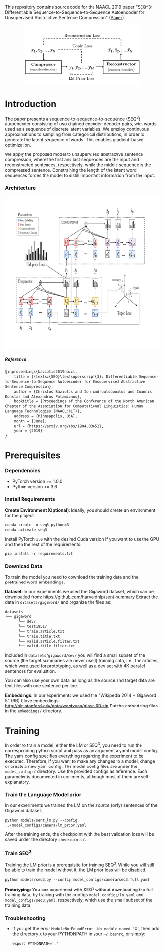 This repository contains source code for the ΝΑACL 2019 paper 
"SEQ^3: Differentiable Sequence-to-Sequence-to-Sequence Autoencoder 
for Unsupervised Abstractive Sentence Compression" 
([Paper](https://arxiv.org/abs/1904.03651)).

<p align="center">
  <img src="./seq3_overview.svg" height="200">
</p>

# Introduction
The paper presents a sequence-to-sequence-to-sequence (SEQ<sup>3</sup>)
autoencoder consisting of two chained encoder-decoder pairs, 
with words used as a sequence of discrete latent variables. 
We employ continuous approximations to sampling from categorical distributions, 
in order to generate the latent sequence of words. This enables gradient-based
optimization.

We apply the proposed model to unsupervised abstractive sentence compression, 
where the first and last sequences are the input and reconstructed sentences, 
respectively, while the middle sequence is the compressed sentence. 
Constraining the length of the latent word sequences forces the model 
to distill important information from the input. 

### Architecture
<p align="center">
  <img src="./seq3_architecture.svg" height="500">
</p>


##### Reference
```
@inproceedings{baziotis2019naacl,
    title = {\textsc{SEQ}\textsuperscript{3}: Differentiable Sequence-to-Sequence-to-Sequence Autoencoder for Unsupervised Abstractive Sentence Compression},
    author = {Christos Baziotis and Ion Androutsopoulos and Ioannis Konstas and Alexandros Potamianos},
    booktitle = {Proceedings of the Conference of the North American Chapter of the Association for Computational Linguistics: Human Language Technologies (NAACL:HLT)},
    address = {Minneapolis, USA},
    month = {June},
    url = {https://arxiv.org/abs/1904.03651},
    year = {2019}
}
```

# Prerequisites

### Dependencies
 - PyTorch version >= 1.0.0
 - Python version >= 3.6
 
 
### Install Requirements

**Create Environment (Optional)**: Ideally, you should create an environment 
for the project.

```
conda create -n seq3 python=3
conda activate seq3
```

Install PyTorch `1.0` with the desired Cuda version if you want to use the GPU
and then the rest of the requirements:

```
pip install -r requirements.txt
```


### Download Data
To train the model you need to download the training data and 
the pretrained word embeddings.

**Dataset**: In our experiments we used the Gigaword dataset, 
which can be downloaded from: https://github.com/harvardnlp/sent-summary
Extract the data in `datasets/gigaword/` and organize the files as:
```
datasets
└── gigaword
      └── dev/
      └── test1951/
      └── train.article.txt
      └── train.title.txt
      └── valid.article.filter.txt
      └── valid.title.filter.txt
```

Included in `datasets/gigaword/dev/` you will find a small subset of the source 
(the target summaries are never used) training data, i.e., the articles,
which were used for prototyping, as well as a dev set with 
4K parallel sentences for evaluation.


You can also use your own data, as long as the source and target data 
are text files with one sentence per line.

**Embeddings**: In our experiments we used the 
"Wikipedia 2014 + Gigaword 5" (6B) Glove embeddings: 
http://nlp.stanford.edu/data/wordvecs/glove.6B.zip
Put the embedding files in the `embeddings/` directory.

# Training
In order to train a model, either the LM or SEQ<sup>3</sup>, you need 
to run the corresponding python script and pass as an argument a yaml 
model config. The yaml config specifies everything regarding the 
experiment to be executed. Therefore, if you want to make any changes
to a model, change or create a new yaml config. The model config files
are under the `model_configs/` directory. Use the provided configs as
reference. Each parameter is documented in comments, 
although most of them are self-explanatory.

### Train the Language Model prior
In our experiments we trained the LM on the *source* (only) sentences 
of the Gigaword dataset.
```
python models/sent_lm.py --config ../model_configs/camera/lm_prior.yaml 
```
After the training ends, the checkpoint with the best validation loss 
will be saved under the directory `checkpoints/`.


### Train SEQ<sup>3</sup>
Training the LM prior is a prerequisite for training SEQ<sup>3</sup>. 
While you will still be able to train the model without it, 
the LM prior loss will be disabled.

```
python models/seq3.py --config model_configs/camera/seq3.full.yaml 
```

**Prototyping**: You can experiment with SEQ<sup>3</sup> without downloading
the full training data, by training with the configs 
`model_configs/lm.yaml` and `model_configs/seq3.yaml`, respectively,
which use the small subset of the training data.



### Troubleshooting

 - If you get the error `ModuleNotFoundError: No module named 'X'`, 
 then add the directory `X` to your PYTHONPATH in your `~/.bashrc`, or simply:

    ```
    export PYTHONPATH='.'
    ```